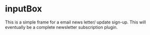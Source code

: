 # inputBox

This is a simple  frame for a email news letter/ update sign-up. 
This will eventually be a complete newsletter subscription plugin.